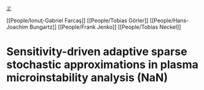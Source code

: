 [🇿](zotero://select/groups/5362326/items/KBA4M5WB)

[[People/Ionuţ-Gabriel Farcaş]] [[People/Tobias Görler]] [[People/Hans-Joachim Bungartz]] [[People/Frank Jenko]] [[People/Tobias Neckel]] 
# Sensitivity-driven adaptive sparse stochastic approximations in plasma microinstability analysis (NaN)

